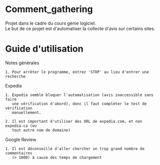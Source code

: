# Comment_gathering
Projet dans le cadre du cours génie logiciel.<br />
Le but de ce projet est d'automatiser la collecte d'avis sur certains sites.

# Guide d'utilisation 
Notes générales

    1. Pour arrêter le programme, entrez 'STOP' au lieu d'entrer une recherche 

Expedia

    1. Expedia semble bloquer l'automatisation (avis inaccessible sans faire
       une vérification d'abord), donc il faut compléter le test de vérification
       manuellement. 

    2. Il est important d'utiliser des URL de expedia.com, et non expedia.ca (ou
       tout autre nom de domaine)
       

Google Review

    1. Il est déconseillé d'aller chercher un trop grand nombre de commentaires
       (> 1000) à cause des temps de chargement
